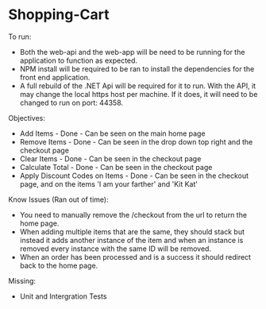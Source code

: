 # Shopping-Cart

To run:
 - Both the web-api and the web-app will be need to be running for the application to function as expected.
 - NPM install will be required to be ran to install the dependencies for the front end application.
 - A full rebuild of the .NET Api will be required for it to run. With the API, it may change the local https host per machine. If it does, it will need to be changed to run on port: 44358.
 
Objectives:
 - Add Items - Done - Can be seen on the main home page
 - Remove Items - Done - Can be seen in the drop down top right and the checkout page
 - Clear Items - Done - Can be seen in the checkout page
 - Calculate Total - Done - Can be seen in the checkout page
 - Apply Discount Codes on Items - Done - Can be seen in the checkout page, and on the items 'I am your farther' and 'Kit Kat'
 
Know Issues (Ran out of time):
 - You need to manually remove the /checkout from the url to return the home page.
 - When adding multiple items that are the same, they should stack but instead it adds another instance of the item and when an instance is removed every instance with the same ID will be removed. 
 - When an order has been processed and is a success it should redirect back to the home page. 
 
Missing:
- Unit and Intergration Tests
